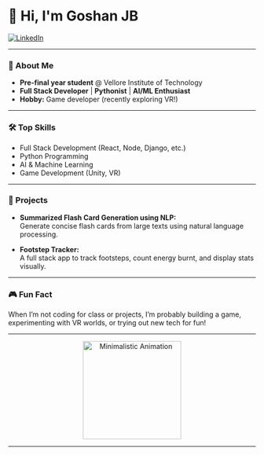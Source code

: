 # 👋 Hi, I'm Goshan JB

[![LinkedIn](https://img.shields.io/badge/LinkedIn-Goshan%20JB-blue?logo=linkedin)](https://www.linkedin.com/in/goshan-jb-aaba441b8/)

---

### 🚀 About Me

- **Pre-final year student** @ Vellore Institute of Technology
- **Full Stack Developer** | **Pythonist** | **AI/ML Enthusiast**
- **Hobby:** Game developer (recently exploring VR!)

---

### 🛠️ Top Skills

- Full Stack Development (React, Node, Django, etc.)
- Python Programming
- AI & Machine Learning
- Game Development (Unity, VR)

---

### 🌟 Projects

- **Summarized Flash Card Generation using NLP:**  
  Generate concise flash cards from large texts using natural language processing.

- **Footstep Tracker:**  
  A full stack app to track footsteps, count energy burnt, and display stats visually.

---

### 🎮 Fun Fact

When I’m not coding for class or projects, I’m probably building a game, experimenting with VR worlds, or trying out new tech for fun!

---

<p align="center">
  <img src="C:\Users\gosha\Downloads\Gemini_Generated_Image_slhefhslhefhslhe.png" width="200" alt="Minimalistic Animation">
</p>

---

<!-- Minimalistic animated theme: clean sections, emoji icons, and a simple GIF. You can swap the GIF above for your own! -->
